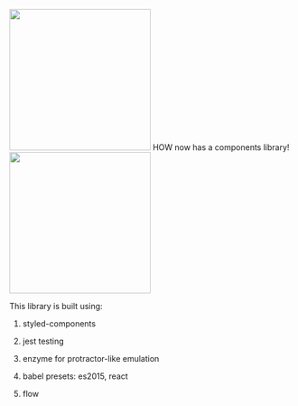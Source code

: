 <img src="https://68.media.tumblr.com/78083d8eb39d8c6811f92428c622ecf6/tumblr_nir2i3GNbB1u92e6eo1_500.gif" width="250"> HOW now has a components library! <img src="https://68.media.tumblr.com/78083d8eb39d8c6811f92428c622ecf6/tumblr_nir2i3GNbB1u92e6eo1_500.gif" width="250">

This library is built using:

1. styled-components

2. jest testing

3. enzyme for protractor-like emulation

3. babel presets: es2015, react

4. flow